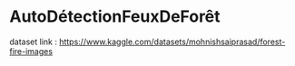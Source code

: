 # AutoDétectionFeuxDeForêt

dataset link : https://www.kaggle.com/datasets/mohnishsaiprasad/forest-fire-images
